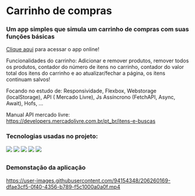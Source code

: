 # Carrinho de compras

### Um app simples que simula um carrinho de compras com suas funções básicas

[Clique aqui](https://shopping-zeta-jade.vercel.app/) para acessar o app online!

Funcionalidades do carrinho: Adicionar e remover produtos, remover todos os produtos, contador do número de itens no carrinho, contador do valor total dos itens do carrinho e ao atualizar/fechar a página, os itens continuam salvos!

Focando no estudo de: Responsividade, Flexbox, Webstorage (localStorage), API ( Mercado Livre), Js Assíncrono (FetchAPI, Async, Await), Hofs, ...

Manual API mercado livre: https://developers.mercadolivre.com.br/pt_br/itens-e-buscas

### Tecnologias usadas no projeto:
<div>
  <img src="https://img.shields.io/badge/HTML5-E34F26?style=for-the-badge&logo=html5&logoColor=white" />
  <img src="https://img.shields.io/badge/CSS3-1572B6?style=for-the-badge&logo=css3&logoColor=white" />
  <img src="https://img.shields.io/badge/JavaScript-323330?style=for-the-badge&logo=javascript&logoColor=F7DF1E" />
  <img src="https://img.shields.io/badge/Node.js-43853D?style=for-the-badge&logo=node.js&logoColor=white" />
  <img src="https://img.shields.io/badge/Vercel-000000?style=for-the-badge&logo=vercel&logoColor=white" />
</div>

##

### Demonstação da aplicação

https://user-images.githubusercontent.com/94154348/206260169-dfae3cf5-0f40-4356-b789-f5c1000a0a0f.mp4

